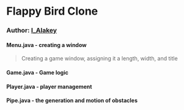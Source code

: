 # Flappy Bird Clone

### Author: [I_Alakey](https://www.instagram.com/i_alakey)

#### Menu.java - creating a window
>Creating a game window, assigning it a length, width, and title

#### Game.java - Game logic

#### Player.java - player management

#### Pipe.java - the generation and motion of obstacles



